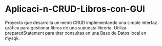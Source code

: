 # Aplicaci-n-CRUD-Libros-con-GUI
Proyecto que desarrolla un menú CRUD implementando una simple interfaz gráfica para gestionar libros de una supuesta librería.  Utiliza preparedStatement para tirar consultas en una Base de Datos local en mysqk.
